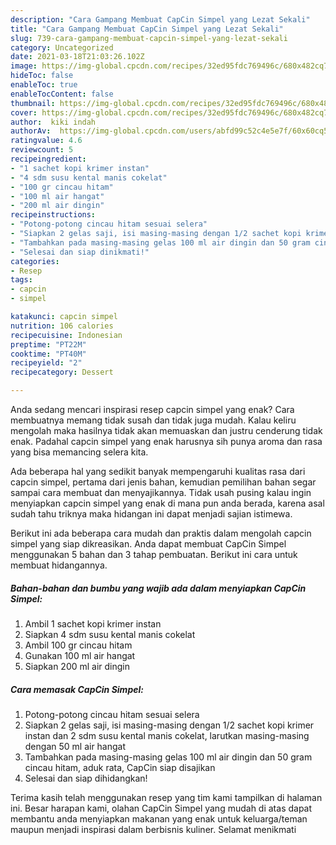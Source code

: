 ```yaml
---
description: "Cara Gampang Membuat CapCin Simpel yang Lezat Sekali"
title: "Cara Gampang Membuat CapCin Simpel yang Lezat Sekali"
slug: 739-cara-gampang-membuat-capcin-simpel-yang-lezat-sekali
category: Uncategorized
date: 2021-03-18T21:03:26.102Z
image: https://img-global.cpcdn.com/recipes/32ed95fdc769496c/680x482cq70/capcin-simpel-foto-resep-utama.jpg
hideToc: false
enableToc: true
enableTocContent: false
thumbnail: https://img-global.cpcdn.com/recipes/32ed95fdc769496c/680x482cq70/capcin-simpel-foto-resep-utama.jpg
cover: https://img-global.cpcdn.com/recipes/32ed95fdc769496c/680x482cq70/capcin-simpel-foto-resep-utama.jpg
author:  kiki indah
authorAv:  https://img-global.cpcdn.com/users/abfd99c52c4e5e7f/60x60cq50/avatar.jpg
ratingvalue: 4.6
reviewcount: 5
recipeingredient:
- "1 sachet kopi krimer instan"
- "4 sdm susu kental manis cokelat"
- "100 gr cincau hitam"
- "100 ml air hangat"
- "200 ml air dingin"
recipeinstructions:
- "Potong-potong cincau hitam sesuai selera"
- "Siapkan 2 gelas saji, isi masing-masing dengan 1/2 sachet kopi krimer instan dan 2 sdm susu kental manis cokelat, larutkan masing-masing dengan 50 ml air hangat"
- "Tambahkan pada masing-masing gelas 100 ml air dingin dan 50 gram cincau hitam, aduk rata, CapCin siap disajikan"
- "Selesai dan siap dinikmati!"
categories:
- Resep
tags:
- capcin
- simpel

katakunci: capcin simpel 
nutrition: 106 calories
recipecuisine: Indonesian
preptime: "PT22M"
cooktime: "PT40M"
recipeyield: "2"
recipecategory: Dessert

---
```



Anda sedang mencari inspirasi resep capcin simpel yang enak? Cara membuatnya memang tidak susah dan tidak juga mudah. Kalau keliru mengolah maka hasilnya tidak akan memuaskan dan justru cenderung tidak enak. Padahal capcin simpel yang enak harusnya sih punya aroma dan rasa yang bisa memancing selera kita.




Ada beberapa hal yang sedikit banyak mempengaruhi kualitas rasa dari capcin simpel, pertama dari jenis bahan, kemudian pemilihan bahan segar sampai cara membuat dan menyajikannya. Tidak usah pusing kalau ingin menyiapkan capcin simpel yang enak di mana pun anda berada, karena asal sudah tahu triknya maka hidangan ini dapat menjadi sajian istimewa.


Berikut ini ada beberapa cara mudah dan praktis dalam mengolah capcin simpel yang siap dikreasikan. Anda dapat membuat CapCin Simpel menggunakan 5 bahan dan 3 tahap pembuatan. Berikut ini cara untuk membuat hidangannya.

<!--inarticleads1-->

##### Bahan-bahan dan bumbu yang wajib ada dalam menyiapkan CapCin Simpel:

1. Ambil 1 sachet kopi krimer instan
1. Siapkan 4 sdm susu kental manis cokelat
1. Ambil 100 gr cincau hitam
1. Gunakan 100 ml air hangat
1. Siapkan 200 ml air dingin




<!--inarticleads2-->

##### Cara memasak CapCin Simpel:

1. Potong-potong cincau hitam sesuai selera
1. Siapkan 2 gelas saji, isi masing-masing dengan 1/2 sachet kopi krimer instan dan 2 sdm susu kental manis cokelat, larutkan masing-masing dengan 50 ml air hangat
1. Tambahkan pada masing-masing gelas 100 ml air dingin dan 50 gram cincau hitam, aduk rata, CapCin siap disajikan
1. Selesai dan siap dihidangkan!



Terima kasih telah menggunakan resep yang tim kami tampilkan di halaman ini. Besar harapan kami, olahan CapCin Simpel yang mudah di atas dapat membantu anda menyiapkan makanan yang enak untuk keluarga/teman maupun menjadi inspirasi dalam berbisnis kuliner. Selamat menikmati
